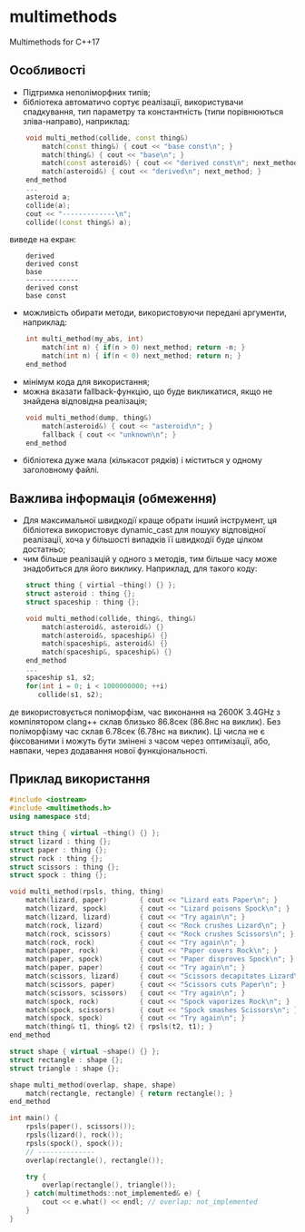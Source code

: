 # multimethods
Multimethods for C++17

## Особливості

* Підтримка неполіморфних типів;
* бібліотека автоматичо сортує реалізації, використувачи спадкування, тип параметру та константність (типи порівнюються зліва-направо), наприклад:
```C++
    void multi_method(collide, const thing&)
        match(const thing&) { cout << "base const\n"; }
        match(thing&) { cout << "base\n"; }
        match(const asteroid&) { cout << "derived const\n"; next_method; }
        match(asteroid&) { cout << "derived\n"; next_method; }
    end_method
    ...
    asteroid a;
    collide(a);
    cout << "-------------\n";
    collide((const thing&) a);
``` 
виведе на екран:
```
    derived
    derived const
    base
    -------------
    derived const
    base const
```
* можливість обирати методи, використовуючи передані аргументи, наприклад:
```C++
    int multi_method(my_abs, int)
        match(int n) { if(n > 0) next_method; return -n; }
        match(int n) { if(n < 0) next_method; return n; }
    end_method
```
* мінімум кода для використання;
* можна вказати fallback-функцію, що буде викликатися, якщо не знайдена відповідна реалізація;
```C++
    void multi_method(dump, thing&)
        match(asteroid&) { cout << "asteroid\n"; }
        fallback { cout << "unknown\n"; }
    end_method
```
* бібліотека дуже мала (кількасот рядків) і міститься у одному заголовному файлі.

## Важлива інформація (обмеження)

* Для максимальної швидкодії краще обрати інший інструмент, ця бібліотека використовує dynamic_cast для пошуку відповідної реалізації, хоча у більшості випадків її швидкодії буде цілком достатньо;
* чим більше реалізацій у одного з методів, тим більше часу може знадобиться для його виклику. Наприклад, для такого коду:
```C++
    struct thing { virtial ~thing() {} };
    struct asteroid : thing {};
    struct spaceship : thing {};

    void multi_method(collide, thing&, thing&)
        match(asteroid&, asteroid&) {}
        match(asteroid&, spaceship&) {}
        match(spaceship&, asteroid&) {}
        match(spaceship&, spaceship&) {}
    end_method
    ...
    spaceship s1, s2;
    for(int i = 0; i < 1000000000; ++i)
       collide(s1, s2);
```
де використовується поліморфізм, час виконання на 2600K 3.4GHz з компілятором clang++ склав близько 86.8сек (86.8нс на виклик). Без поліморфізму час склав 6.78сек (6.78нс на виклик). Ці числа не є фіксованими і можуть бути змінені з часом через оптимізації, або, навпаки, через додавання нової функціональності.

## Приклад використання

```C++
#include <iostream>
#include <multimethods.h>
using namespace std;

struct thing { virtual ~thing() {} };
struct lizard : thing {};
struct paper : thing {};
struct rock : thing {};
struct scissors : thing {};
struct spock : thing {};

void multi_method(rpsls, thing, thing)
    match(lizard, paper)        { cout << "Lizard eats Paper\n"; }
    match(lizard, spock)        { cout << "Lizard poisons Spock\n"; }
    match(lizard, lizard)       { cout << "Try again\n"; }
    match(rock, lizard)         { cout << "Rock crushes Lizard\n"; }
    match(rock, scissors)       { cout << "Rock crushes Scissors\n"; }
    match(rock, rock)           { cout << "Try again\n"; }
    match(paper, rock)          { cout << "Paper covers Rock\n"; }
    match(paper, spock)         { cout << "Paper disproves Spock\n"; }
    match(paper, paper)         { cout << "Try again\n"; }
    match(scissors, lizard)     { cout << "Scissors decapitates Lizard\n"; }
    match(scissors, paper)      { cout << "Scissors cuts Paper\n"; }
    match(scissors, scissors)   { cout << "Try again\n"; }
    match(spock, rock)          { cout << "Spock vaporizes Rock\n"; }
    match(spock, scissors)      { cout << "Spock smashes Scissors\n"; }
    match(spock, spock)         { cout << "Try again\n"; }
    match(thing& t1, thing& t2) { rpsls(t2, t1); }
end_method

struct shape { virtual ~shape() {} };
struct rectangle : shape {};
struct triangle : shape {};

shape multi_method(overlap, shape, shape)
    match(rectangle, rectangle) { return rectangle(); }
end_method

int main() {
    rpsls(paper(), scissors());
    rpsls(lizard(), rock());
    rpsls(spock(), spock());
    // --------------
    overlap(rectangle(), rectangle());

    try {
        overlap(rectangle(), triangle());
    } catch(multimethods::not_implemented& e) {
        cout << e.what() << endl; // overlap: not_implemented
    }
}
```
